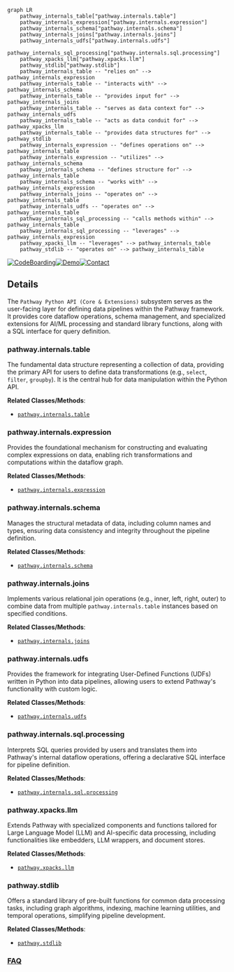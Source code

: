 ```mermaid
graph LR
    pathway_internals_table["pathway.internals.table"]
    pathway_internals_expression["pathway.internals.expression"]
    pathway_internals_schema["pathway.internals.schema"]
    pathway_internals_joins["pathway.internals.joins"]
    pathway_internals_udfs["pathway.internals.udfs"]
    pathway_internals_sql_processing["pathway.internals.sql.processing"]
    pathway_xpacks_llm["pathway.xpacks.llm"]
    pathway_stdlib["pathway.stdlib"]
    pathway_internals_table -- "relies on" --> pathway_internals_expression
    pathway_internals_table -- "interacts with" --> pathway_internals_schema
    pathway_internals_table -- "provides input for" --> pathway_internals_joins
    pathway_internals_table -- "serves as data context for" --> pathway_internals_udfs
    pathway_internals_table -- "acts as data conduit for" --> pathway_xpacks_llm
    pathway_internals_table -- "provides data structures for" --> pathway_stdlib
    pathway_internals_expression -- "defines operations on" --> pathway_internals_table
    pathway_internals_expression -- "utilizes" --> pathway_internals_schema
    pathway_internals_schema -- "defines structure for" --> pathway_internals_table
    pathway_internals_schema -- "works with" --> pathway_internals_expression
    pathway_internals_joins -- "operates on" --> pathway_internals_table
    pathway_internals_udfs -- "operates on" --> pathway_internals_table
    pathway_internals_sql_processing -- "calls methods within" --> pathway_internals_table
    pathway_internals_sql_processing -- "leverages" --> pathway_internals_expression
    pathway_xpacks_llm -- "leverages" --> pathway_internals_table
    pathway_stdlib -- "operates on" --> pathway_internals_table
```

[![CodeBoarding](https://img.shields.io/badge/Generated%20by-CodeBoarding-9cf?style=flat-square)](https://github.com/CodeBoarding/CodeBoarding)[![Demo](https://img.shields.io/badge/Try%20our-Demo-blue?style=flat-square)](https://www.codeboarding.org/demo)[![Contact](https://img.shields.io/badge/Contact%20us%20-%20contact@codeboarding.org-lightgrey?style=flat-square)](mailto:contact@codeboarding.org)

## Details

The `Pathway Python API (Core & Extensions)` subsystem serves as the user-facing layer for defining data pipelines within the Pathway framework. It provides core dataflow operations, schema management, and specialized extensions for AI/ML processing and standard library functions, along with a SQL interface for query definition.

### pathway.internals.table
The fundamental data structure representing a collection of data, providing the primary API for users to define data transformations (e.g., `select`, `filter`, `groupby`). It is the central hub for data manipulation within the Python API.


**Related Classes/Methods**:

- <a href="https://github.com/pathwaycom/pathway/blob/main/python/pathway/internals/table.py" target="_blank" rel="noopener noreferrer">`pathway.internals.table`</a>


### pathway.internals.expression
Provides the foundational mechanism for constructing and evaluating complex expressions on data, enabling rich transformations and computations within the dataflow graph.


**Related Classes/Methods**:

- <a href="https://github.com/pathwaycom/pathway/blob/main/python/pathway/internals/expression.py" target="_blank" rel="noopener noreferrer">`pathway.internals.expression`</a>


### pathway.internals.schema
Manages the structural metadata of data, including column names and types, ensuring data consistency and integrity throughout the pipeline definition.


**Related Classes/Methods**:

- <a href="https://github.com/pathwaycom/pathway/blob/main/python/pathway/internals/schema.py" target="_blank" rel="noopener noreferrer">`pathway.internals.schema`</a>


### pathway.internals.joins
Implements various relational join operations (e.g., inner, left, right, outer) to combine data from multiple `pathway.internals.table` instances based on specified conditions.


**Related Classes/Methods**:

- <a href="https://github.com/pathwaycom/pathway/blob/main/python/pathway/internals/joins.py" target="_blank" rel="noopener noreferrer">`pathway.internals.joins`</a>


### pathway.internals.udfs
Provides the framework for integrating User-Defined Functions (UDFs) written in Python into data pipelines, allowing users to extend Pathway's functionality with custom logic.


**Related Classes/Methods**:

- <a href="https://github.com/pathwaycom/pathway/blob/main/python/pathway/internals/udfs/__init__.py" target="_blank" rel="noopener noreferrer">`pathway.internals.udfs`</a>


### pathway.internals.sql.processing
Interprets SQL queries provided by users and translates them into Pathway's internal dataflow operations, offering a declarative SQL interface for pipeline definition.


**Related Classes/Methods**:

- <a href="https://github.com/pathwaycom/pathway/blob/main/python/pathway/internals/sql/__init__.py" target="_blank" rel="noopener noreferrer">`pathway.internals.sql.processing`</a>


### pathway.xpacks.llm
Extends Pathway with specialized components and functions tailored for Large Language Model (LLM) and AI-specific data processing, including functionalities like embedders, LLM wrappers, and document stores.


**Related Classes/Methods**:

- <a href="https://github.com/pathwaycom/pathway/blob/main/python/pathway/xpacks/llm/__init__.py" target="_blank" rel="noopener noreferrer">`pathway.xpacks.llm`</a>


### pathway.stdlib
Offers a standard library of pre-built functions for common data processing tasks, including graph algorithms, indexing, machine learning utilities, and temporal operations, simplifying pipeline development.


**Related Classes/Methods**:

- <a href="https://github.com/pathwaycom/pathway/blob/main/python/pathway/stdlib/__init__.py" target="_blank" rel="noopener noreferrer">`pathway.stdlib`</a>




### [FAQ](https://github.com/CodeBoarding/GeneratedOnBoardings/tree/main?tab=readme-ov-file#faq)